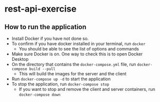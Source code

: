# rest-api-exercise

## How to run the application

- Install Docker if you have not done so.
- To confirm if you have docker installed in your terminal, run `docker`
  - You should be able to see the list of options and commands
- Make sure Docker is on. One way to check this is to open Docker Desktop
- On the directory that contains the `docker-compose.yml` file, run `docker-compose build --pull`
  - This will build the images for the server and the client
- Run `docker-compose up -d` to start the application
- To stop the application, run `docker-compose stop`
  - If you want to stop and remove the client and server containers, run `docker-compose down`
